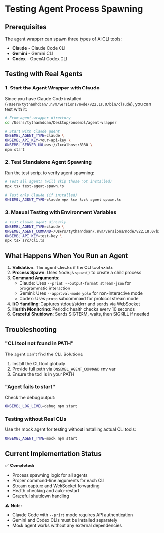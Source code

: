 # Testing Agent Process Spawning

## Prerequisites

The agent wrapper can spawn three types of AI CLI tools:
- **Claude** - Claude Code CLI
- **Gemini** - Gemini CLI
- **Codex** - OpenAI Codex CLI

## Testing with Real Agents

### 1. Start the Agent Wrapper with Claude

Since you have Claude Code installed (`/Users/tythanhdoan/.nvm/versions/node/v22.18.0/bin/claude`), you can test with it:

```bash
# From agent-wrapper directory
cd /Users/tythanhdoan/Desktop/onsembl/agent-wrapper

# Start with Claude agent
ONSEMBL_AGENT_TYPE=claude \
ONSEMBL_API_KEY=your-api-key \
ONSEMBL_SERVER_URL=ws://localhost:8080 \
npm start
```

### 2. Test Standalone Agent Spawning

Run the test script to verify agent spawning:

```bash
# Test all agents (will skip those not installed)
npx tsx test-agent-spawn.ts

# Test only Claude (if installed)
ONSEMBL_AGENT_TYPE=claude npx tsx test-agent-spawn.ts
```

### 3. Manual Testing with Environment Variables

```bash
# Test Claude agent directly
ONSEMBL_AGENT_TYPE=claude \
ONSEMBL_AGENT_COMMAND=/Users/tythanhdoan/.nvm/versions/node/v22.18.0/bin/claude \
ONSEMBL_API_KEY=test-key \
npx tsx src/cli.ts
```

## What Happens When You Run an Agent

1. **Validation**: The agent checks if the CLI tool exists
2. **Process Spawn**: Uses Node.js `spawn()` to create a child process
3. **Command Arguments**:
   - Claude: Uses `--print --output-format stream-json` for programmatic interaction
   - Gemini: Uses `--approval-mode yolo` for non-interactive mode
   - Codex: Uses `proto` subcommand for protocol stream mode
4. **I/O Handling**: Captures stdout/stderr and sends via WebSocket
5. **Health Monitoring**: Periodic health checks every 10 seconds
6. **Graceful Shutdown**: Sends SIGTERM, waits, then SIGKILL if needed

## Troubleshooting

### "CLI tool not found in PATH"
The agent can't find the CLI. Solutions:
1. Install the CLI tool globally
2. Provide full path via `ONSEMBL_AGENT_COMMAND` env var
3. Ensure the tool is in your PATH

### "Agent fails to start"
Check the debug output:
```bash
ONSEMBL_LOG_LEVEL=debug npm start
```

### Testing without Real CLIs
Use the mock agent for testing without installing actual CLI tools:
```bash
ONSEMBL_AGENT_TYPE=mock npm start
```

## Current Implementation Status

✅ **Completed:**
- Process spawning logic for all agents
- Proper command-line arguments for each CLI
- Stream capture and WebSocket forwarding
- Health checking and auto-restart
- Graceful shutdown handling

⚠️ **Note:**
- Claude Code with `--print` mode requires API authentication
- Gemini and Codex CLIs must be installed separately
- Mock agent works without any external dependencies